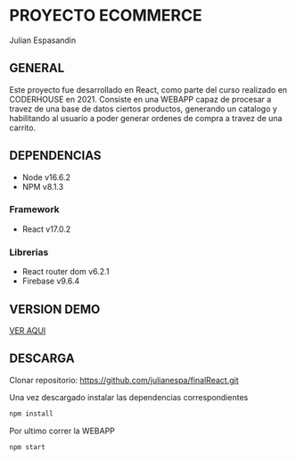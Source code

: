 # PROYECTO ECOMMERCE
Julian Espasandin
## GENERAL
Este proyecto fue desarrollado en React, como parte del curso realizado en CODERHOUSE en 2021.
Consiste en una WEBAPP capaz de procesar a travez de una base de datos ciertos productos, generando un catalogo y habilitando al usuario a poder generar ordenes de compra a travez de una carrito.

## DEPENDENCIAS
- Node v16.6.2
- NPM v8.1.3
### Framework
- React v17.0.2
### Librerias
- React router dom v6.2.1
- Firebase v9.6.4
## VERSION DEMO
[VER AQUI](https://goofy-wing-083b47.netlify.app/)

## DESCARGA
Clonar  repositorio: https://github.com/julianespa/finalReact.git

Una vez descargado instalar las dependencias correspondientes
```sh
npm install
```
Por ultimo correr la WEBAPP
```sh
npm start
```